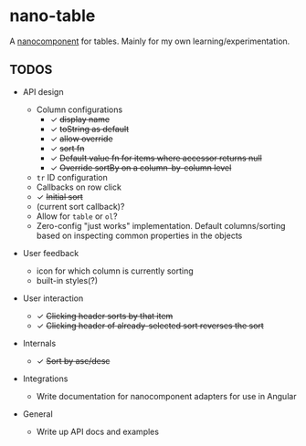 # nano-table

A [nanocomponent](https://github.com/choojs/nanocomponent) for tables. Mainly for my own learning/experimentation.

## TODOS
- API design
  - Column configurations
    - ✓ ~~display name~~
    - ✓ ~~toString as default~~
    - ✓ ~~allow override~~
    - ✓ ~~sort fn~~
    - ✓ ~~Default value fn for items where accessor returns null~~
    - ✓ ~~Override sortBy on a column-by-column level~~
  - `tr` ID configuration
  - Callbacks on row click
  - ✓ ~~Initial sort~~
  - (current sort callback)?
  - Allow for `table` or `ol`?
  - Zero-config "just works" implementation. Default columns/sorting based on inspecting common properties in the objects

- User feedback
  - icon for which column is currently sorting
  - built-in styles(?)

- User interaction
  - ✓ ~~Clicking header sorts by that item~~
  - ✓ ~~Clicking header of already-selected sort reverses the sort~~

- Internals
  - ✓ ~~Sort by asc/desc~~

- Integrations
  - Write documentation for nanocomponent adapters for use in Angular

- General
  - Write up API docs and examples